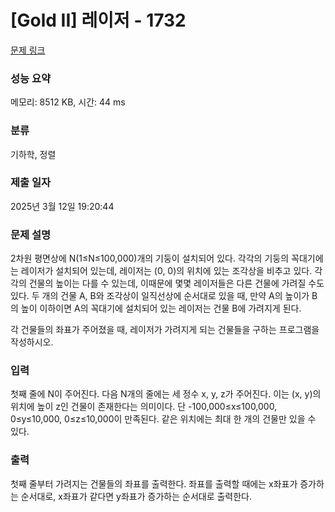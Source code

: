 # [Gold II] 레이저 - 1732 

[문제 링크](https://www.acmicpc.net/problem/1732) 

### 성능 요약

메모리: 8512 KB, 시간: 44 ms

### 분류

기하학, 정렬

### 제출 일자

2025년 3월 12일 19:20:44

### 문제 설명

<p>2차원 평면상에 N(1≤N≤100,000)개의 기둥이 설치되어 있다. 각각의 기둥의 꼭대기에는 레이저가 설치되어 있는데, 레이저는 (0, 0)의 위치에 있는 조각상을 비추고 있다. 각각의 건물의 높이는 다를 수 있는데, 이때문에 몇몇 레이저들은 다른 건물에 가려질 수도 있다. 두 개의 건물 A, B와 조각상이 일직선상에 순서대로 있을 때, 만약 A의 높이가 B의 높이 이하이면 A의 꼭대기에 설치되어 있는 레이저는 건물 B에 가려지게 된다.</p>
<p>각 건물들의 좌표가 주어졌을 때, 레이저가 가려지게 되는 건물들을 구하는 프로그램을 작성하시오.</p>

### 입력 

 <p>첫째 줄에 N이 주어진다. 다음 N개의 줄에는 세 정수 x, y, z가 주어진다. 이는 (x, y)의 위치에 높이 z인 건물이 존재한다는 의미이다. 단 -100,000≤x≤100,000, 0≤y≤10,000, 0≤z≤10,000이 만족된다. 같은 위치에는 최대 한 개의 건물만 있을 수 있다.</p>

### 출력 

 <p>첫째 줄부터 가려지는 건물들의 좌표를 출력한다. 좌표를 출력할 때에는 x좌표가 증가하는 순서대로, x좌표가 같다면 y좌표가 증가하는 순서대로 출력한다.</p>

